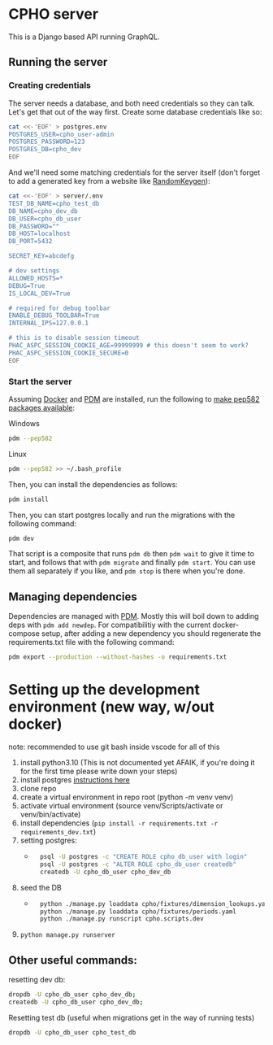 # CPHO server

This is a Django based API running GraphQL.

## Running the server

### Creating credentials

The server needs a database, and both need credentials so they can talk. Let's get that out of the way first.
Create some database credentials like so:

```sh
cat <<-'EOF' > postgres.env
POSTGRES_USER=cpho_user-admin
POSTGRES_PASSWORD=123
POSTGRES_DB=cpho_dev
EOF
```

And we'll need some matching credentials for the server itself (don't forget to add a generated key from a website like [RandomKeygen](https://randomkeygen.com)):

```sh
cat <<-'EOF' > server/.env
TEST_DB_NAME=cpho_test_db
DB_NAME=cpho_dev_db
DB_USER=cpho_db_user
DB_PASSWORD=""
DB_HOST=localhost
DB_PORT=5432

SECRET_KEY=abcdefg

# dev settings
ALLOWED_HOSTS=*
DEBUG=True
IS_LOCAL_DEV=True

# required for debug toolbar
ENABLE_DEBUG_TOOLBAR=True
INTERNAL_IPS=127.0.0.1

# this is to disable session timeout
PHAC_ASPC_SESSION_COOKIE_AGE=99999999 # this doesn't seem to work?
PHAC_ASPC_SESSION_COOKIE_SECURE=0
EOF
```

### Start the server

Assuming [Docker](https://docs.docker.com/install/) and [PDM](https://pdm.fming.dev/latest/) are installed, run the following to [make pep582 packages available](https://pdm.fming.dev/latest/usage/pep582/#enable-pep-582-globally):

Windows

```sh
pdm --pep582
```

Linux

```sh
pdm --pep582 >> ~/.bash_profile
```

Then, you can install the dependencies as follows:

```sh
pdm install
```

Then, you can start postgres locally and run the migrations with the following command:

```sh
pdm dev
```

That script is a composite that runs `pdm db` then `pdm wait` to give it time to start, and follows that with `pdm migrate` and finally `pdm start`.
You can use them all separately if you like, and `pdm stop` is there when you're done.

## Managing dependencies

Dependencies are managed with [PDM](https://pdm.fming.dev/latest/). Mostly this will boil down to adding deps with `pdm add newdep`.
For compatibilitiy with the current docker-compose setup, after adding a new dependency you should regenerate the requirements.txt file with the following command:

```sh
pdm export --production --without-hashes -o requirements.txt
```

# Setting up the development environment (new way, w/out docker)

note: recommended to use git bash inside vscode for all of this 

1. install python3.10 (This is not documented yet AFAIK, if you're doing it for the first time please write down your steps)
2. install postgres [instructions here](https://github.com/PHACDataHub/phac-django-docs/blob/master/local-dev.md#installing-and-using-postgres-wout-sci-ops-on-windows) 
3. clone repo
4. create a virtual environment in repo root (python -m venv venv)
5. activate virtual environment (source venv/Scripts/activate or venv/bin/activate)
6. install dependencies (`pip install -r requirements.txt -r requirements_dev.txt`)
7. setting postgres:
    - ```bash
        psql -U postgres -c "CREATE ROLE cpho_db_user with login"
        psql -U postgres -c "ALTER ROLE cpho_db_user createdb"
        createdb -U cpho_db_user cpho_dev_db
        ```
8. seed the DB
    - ```bash
        python ./manage.py loaddata cpho/fixtures/dimension_lookups.yaml
        python ./manage.py loaddata cpho/fixtures/periods.yaml
        python ./manage.py runscript cpho.scripts.dev
        ```
9. `python manage.py runserver`

## Other useful commands:

resetting dev db: 
```bash
dropdb -U cpho_db_user cpho_dev_db;
createdb -U cpho_db_user cpho_dev_db;
```

Resetting test db (useful when migrations get in the way of running tests)
```bash
dropdb -U cpho_db_user cpho_test_db
```

